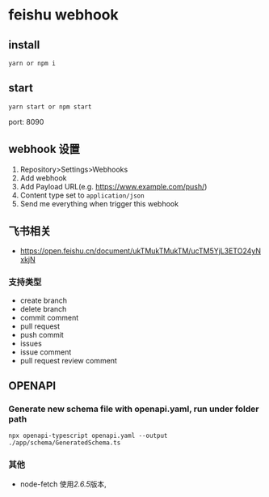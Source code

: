 # feishu webhook

## install

```
yarn or npm i
```

## start

```
yarn start or npm start
```

port: 8090

## webhook 设置

1. Repository>Settings>Webhooks
2. Add webhook
3. Add Payload URL(e.g. https://www.example.com/push/)
4. Content type set to ``application/json``
5. Send me everything when trigger this webhook


## 飞书相关

- https://open.feishu.cn/document/ukTMukTMukTM/ucTM5YjL3ETO24yNxkjN

### 支持类型
- create branch
- delete branch
- commit comment
- pull request
- push commit
- issues
- issue comment
- pull request review comment

## OPENAPI

### Generate new schema file with openapi.yaml, run under folder path
```
npx openapi-typescript openapi.yaml --output ./app/schema/GeneratedSchema.ts
```

### 其他

-  node-fetch 使用*2.6.5*版本,
